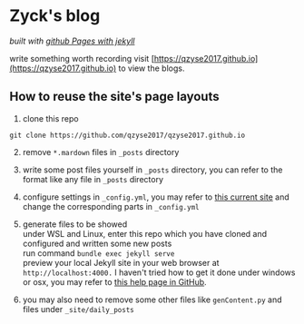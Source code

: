 # Zyck's blog

_built with [github Pages with jekyll](https://help.github.com/articles/using-jekyll-as-a-static-site-generator-with-github-pages/)_

write something worth recording
visit [https://qzyse2017.github.io](https://qzyse2017.github.io) to view the blogs.

## How to reuse the site's page layouts
1. clone this repo
```
git clone https://github.com/qzyse2017/qzyse2017.github.io
```

2. remove ```*.mardown``` files in  ```_posts``` directory

3. write some post files yourself in  ```_posts``` directory, you can refer to the format like any file in ```_posts``` directory

4. configure settings in ```_config.yml```, you may refer to [this current site](https://qzyse2017.github.io) and change the corresponding parts in ```_config.yml```

5. generate files to be showed   
under WSL and Linux, enter this repo which you have cloned and configured and written some new posts  
run command ```bundle exec jekyll serve```    
preview your local Jekyll site in your web browser at ```http://localhost:4000.```
I haven't tried how to get it done under windows or osx, you may refer to [this help page in GitHub](https://help.github.com/articles/setting-up-your-github-pages-site-locally-with-jekyll).  

6. you may also need to remove some other files like ```genContent.py``` and files under ```_site/daily_posts```  

